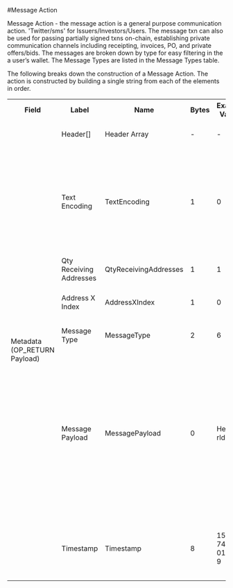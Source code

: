 
#Message Action

Message Action -  the message action is a general purpose communication action. 'Twitter/sms' for Issuers/Investors/Users. The message txn can also be used for passing partially signed txns on-chain, establishing private communication channels including receipting, invoices, PO, and private offers/bids.  The messages are broken down by type for easy filtering in the a user’s wallet.  The Message Types are listed in the Message Types table.

The following breaks down the construction of a Message Action. The action is constructed by building a single string from each of the elements in order.

<div class="ritz grid-container" dir="ltr">
    <table class="waffle" cellspacing="0" cellpadding="0" table-layout=fixed width=100%>
         <tr style='height:19px;'>
            <th style="width:6%" class="s0">Field</th>
               <th style="width:9%" class="s1">Label</th>
            <th style="width:9%" class="s1">Name</th>
            <th style="width:2%" class="s1">Bytes</th>
            <th style="width:29%" class="s1">Example Values</th>
            <th style="width:26%" class="s1">Comments</th>
            <th style="width:5%" class="s1">Data Type</th>
            <th style="width:14%" class="s2">Amendment Restrictions</th>
        </tr>
        <tr>
            <td class="s5" rowspan="7">Metadata (OP_RETURN Payload)</td>
            <td class="m6">Header[]</td>
            <td class="m6">Header Array</td>
            <td class="m6">-</td>
            <td class="m6">-</td>
            <td class="m6">Common header data for all messages</td>
            <td class="m6">Header</td>
            <td class="m7"></td>
        </tr>
        <tr>
            <td class="m10">Text Encoding</td>
            <td class="m10">TextEncoding</td>
            <td class="m10">1</td>
            <td class="m10" style="word-break:break-all">0</td>
            <td class="m10"> 0 = ASCII, 1 = UTF-8, 2 = UTF-16, 3 = Unicode.  Encoding applies to all 'text' data types. All 'string' types will always be encoded with ASCII.  Where string is selected, all fields will be ASCII.</td>
            <td class="m10">uint8</td>
            <td class="m11">Can be changed by Issuer or Operator at their discretion.</td>
        </tr>
        <tr>
            <td class="m10">Qty Receiving Addresses</td>
            <td class="m10">QtyReceivingAddresses</td>
            <td class="m10">1</td>
            <td class="m10" style="word-break:break-all">1</td>
            <td class="m10">0-255 Message Receiving Addresses</td>
            <td class="m10">uint8</td>
            <td class="m11"></td>
        </tr>
        <tr>
            <td class="m10">Address X Index</td>
            <td class="m10">AddressXIndex</td>
            <td class="m10">1</td>
            <td class="m10" style="word-break:break-all">0</td>
            <td class="m10">Associates the message to a particular output by the index.</td>
            <td class="m10">uint16</td>
            <td class="m11"></td>
        </tr>
        <tr>
            <td class="m10">Message Type</td>
            <td class="m10">MessageType</td>
            <td class="m10">2</td>
            <td class="m10" style="word-break:break-all">6</td>
            <td class="m10">Potential for up to 65,535 different message types</td>
            <td class="m10">string</td>
            <td class="m11"></td>
        </tr>
        <tr>
            <td class="m10">Message Payload</td>
            <td class="m10">MessagePayload</td>
            <td class="m10">0</td>
            <td class="m10" style="word-break:break-all">Hello world!</td>
            <td class="m10">Length 0-65,535 bytes. Public or private (RSA public key, Diffie-Hellman).  Issuers/Contracts can send the signifying amount of satoshis to themselves for public announcements or private 'notes' if encrypted.  See Message Types for a full list of potential use cases.</td>
            <td class="m10">nvarchar16</td>
            <td class="m11"></td>
        </tr>
        <tr>
            <td class="m10">Timestamp</td>
            <td class="m10">Timestamp</td>
            <td class="m10">8</td>
            <td class="m10" style="word-break:break-all">1551767413250187179</td>
            <td class="m10">Timestamp in nanoseconds of when the smart contract created the action.</td>
            <td class="m10">timestamp</td>
            <td class="m11">Cannot be changed by issuer, operator. Smart contract controls.</td>
        </tr>
    </table>
</div>